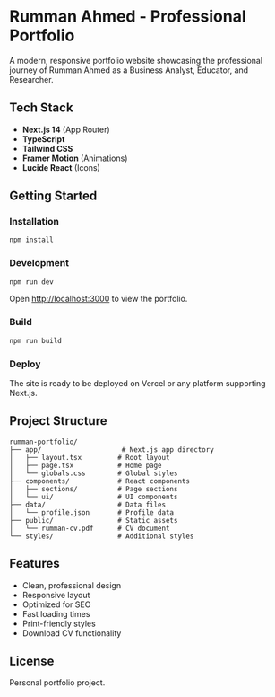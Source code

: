 # Rumman Ahmed - Professional Portfolio

A modern, responsive portfolio website showcasing the professional journey of Rumman Ahmed as a Business Analyst, Educator, and Researcher.

## Tech Stack

- **Next.js 14** (App Router)
- **TypeScript**
- **Tailwind CSS**
- **Framer Motion** (Animations)
- **Lucide React** (Icons)

## Getting Started

### Installation

```bash
npm install
```

### Development

```bash
npm run dev
```

Open [http://localhost:3000](http://localhost:3000) to view the portfolio.

### Build

```bash
npm run build
```

### Deploy

The site is ready to be deployed on Vercel or any platform supporting Next.js.

## Project Structure

```
rumman-portfolio/
├── app/                    # Next.js app directory
│   ├── layout.tsx         # Root layout
│   ├── page.tsx           # Home page
│   └── globals.css        # Global styles
├── components/            # React components
│   ├── sections/          # Page sections
│   └── ui/                # UI components
├── data/                  # Data files
│   └── profile.json       # Profile data
├── public/                # Static assets
│   └── rumman-cv.pdf      # CV document
└── styles/                # Additional styles
```

## Features

- Clean, professional design
- Responsive layout
- Optimized for SEO
- Fast loading times
- Print-friendly styles
- Download CV functionality

## License

Personal portfolio project.

